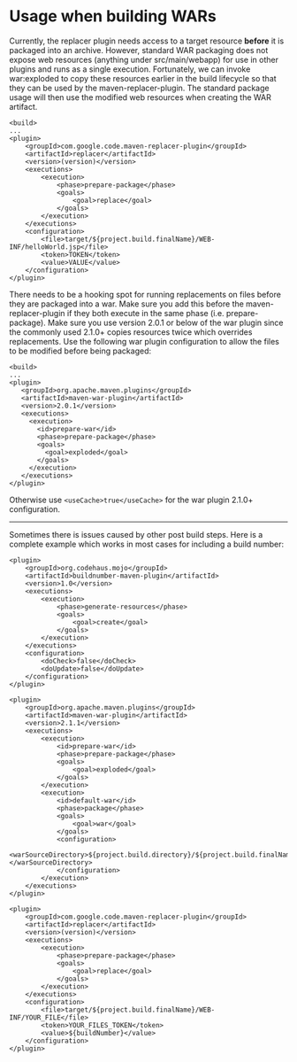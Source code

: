 # Usage when building WARs #

Currently, the replacer plugin needs access to a target resource **before** it is packaged into an archive. However, standard WAR packaging does not expose web resources (anything under src/main/webapp) for use in other plugins and runs as a single execution.
Fortunately, we can invoke war:exploded to copy these resources earlier in the build lifecycle so that they can be used by the maven-replacer-plugin. The standard package usage will then use the modified web resources when creating the WAR artifact.

```
<build>
...
<plugin>
    <groupId>com.google.code.maven-replacer-plugin</groupId>
    <artifactId>replacer</artifactId>
    <version>(version)</version>
    <executions>
        <execution>
            <phase>prepare-package</phase>
            <goals>
                <goal>replace</goal>
            </goals>            
        </execution>
    </executions>
    <configuration>
        <file>target/${project.build.finalName}/WEB-INF/helloWorld.jsp</file>
        <token>TOKEN</token>
        <value>VALUE</value>
    </configuration>
</plugin>
```

There needs to be a hooking spot for running replacements on files before they are packaged into a war. Make sure you add this before the maven-replacer-plugin if they both execute in the same phase (i.e. prepare-package). Make sure you use version 2.0.1 or below of the war plugin since the commonly used 2.1.0+ copies resources twice which overrides replacements.
Use the following war plugin configuration to allow the files to be modified before being packaged:
```
<build>
...
<plugin>
   <groupId>org.apache.maven.plugins</groupId>
   <artifactId>maven-war-plugin</artifactId>
   <version>2.0.1</version>
   <executions>
     <execution>
       <id>prepare-war</id>
       <phase>prepare-package</phase>
       <goals>
         <goal>exploded</goal>
       </goals>
     </execution>
   </executions>
</plugin>
```
Otherwise use `<useCache>true</useCache>` for the war plugin 2.1.0+ configuration.


---


Sometimes there is issues caused by other post build steps. Here is a complete example which works in most cases for including a build number:
```
<plugin>
    <groupId>org.codehaus.mojo</groupId>
    <artifactId>buildnumber-maven-plugin</artifactId>
    <version>1.0</version>
    <executions>
        <execution>
            <phase>generate-resources</phase>
            <goals>
                <goal>create</goal>
            </goals>
        </execution>
    </executions>
    <configuration>
        <doCheck>false</doCheck>
        <doUpdate>false</doUpdate>
    </configuration>
</plugin>

<plugin>
    <groupId>org.apache.maven.plugins</groupId>
    <artifactId>maven-war-plugin</artifactId>
    <version>2.1.1</version>
    <executions>
        <execution>
            <id>prepare-war</id>
            <phase>prepare-package</phase>
            <goals>
                <goal>exploded</goal>
            </goals>
        </execution>
        <execution>
            <id>default-war</id>
            <phase>package</phase>
            <goals>
                <goal>war</goal>
            </goals>
            <configuration>
                <warSourceDirectory>${project.build.directory}/${project.build.finalName}</warSourceDirectory>
            </configuration>
        </execution>
    </executions>
</plugin>

<plugin>
    <groupId>com.google.code.maven-replacer-plugin</groupId>
    <artifactId>replacer</artifactId>
    <version>(version)</version>
    <executions>
        <execution>
            <phase>prepare-package</phase>
            <goals>
                <goal>replace</goal>
            </goals>
        </execution>
    </executions>
    <configuration>
        <file>target/${project.build.finalName}/WEB-INF/YOUR_FILE</file>
        <token>YOUR_FILES_TOKEN</token>
        <value>${buildNumber}</value>
    </configuration>
</plugin>
```
